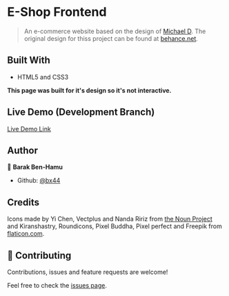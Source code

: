 # E-Shop Frontend
> An e-commerce website based on the design of [Michael D](https://dribbble.com/altezzik).
> The original design for thiss project can be found at [behance.net](https://www.behance.net/gallery/69329213/Flower-e-shop).

## Built With

- HTML5 and CSS3

**This page was built for it's design so it's not interactive.**


## Live Demo (Development Branch)

[Live Demo Link](http://raw.githack.com/bx44/eshop-frontend/main-dev/index.html)


## Author

👤 **Barak Ben-Hamu**

- Github: [@bx44](https://github.com/bx44)

## Credits

Icons made by Yi Chen, Vectplus and Nanda Ririz from [the Noun Project](https://thenounproject.com/) and Kiranshastry, Roundicons, Pixel Buddha, Pixel perfect and Freepik from [flaticon.com](https://www.flaticon.com/).


## 🤝 Contributing

Contributions, issues and feature requests are welcome!

Feel free to check the [issues page](https://github.com/bx44/eshop-frontend/issues).